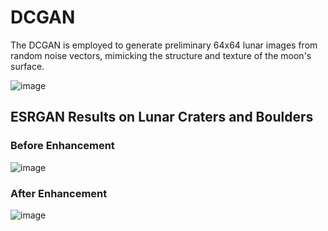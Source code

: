 # DCGAN
The DCGAN is employed to generate preliminary 64x64 lunar images from random noise vectors, mimicking the structure and texture of the moon's surface. 

![image](https://github.com/user-attachments/assets/ca0cc57e-6af0-4e70-a17e-4065538de4b5)

## ESRGAN Results on Lunar Craters and Boulders

### Before Enhancement
![image]([images/lunar_before.png](https://github.com/AlgoAlchemist04/DCGAN/blob/esrgan/epoch_63.png))

### After Enhancement
![image](images/lunar_after.png)


